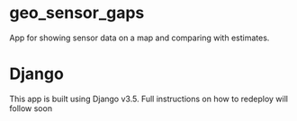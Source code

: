 # geo_sensor_gaps
App for showing sensor data on a map and comparing with estimates.

# Django
This app is built using Django v3.5. 
Full instructions on how to redeploy will follow soon
